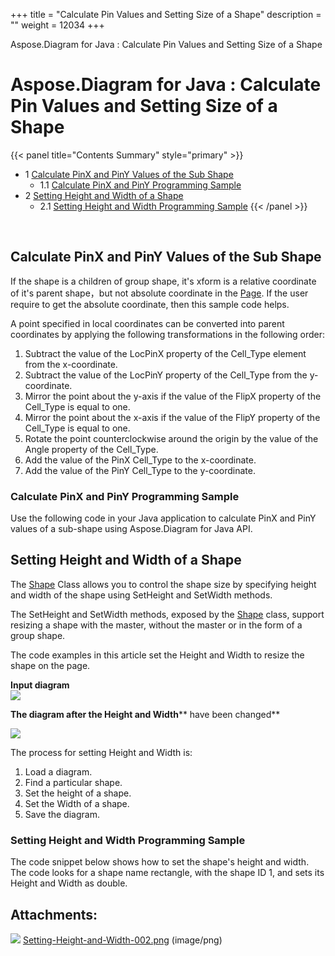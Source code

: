 +++
title = "Calculate Pin Values and Setting Size of a Shape" 
description = "" 
weight = 12034 
+++

Aspose.Diagram for Java : Calculate Pin Values and Setting Size of a Shape  

# Aspose.Diagram for Java : Calculate Pin Values and Setting Size of a Shape


{{< panel title="Contents Summary" style="primary" >}}
*   1 [Calculate PinX and PinY Values of the Sub Shape](#CalculatePinValuesandSettingSizeofaShape-CalculatePinXandPinYValuesoftheSubShape)
    *   1.1 [Calculate PinX and PinY Programming Sample](#CalculatePinValuesandSettingSizeofaShape-CalculatePinXandPinYProgrammingSample)
*   2 [Setting Height and Width of a Shape](#CalculatePinValuesandSettingSizeofaShape-SettingHeightandWidthofaShape)
    *   2.1 [Setting Height and Width Programming Sample](#CalculatePinValuesandSettingSizeofaShape-SettingHeightandWidthProgrammingSample)
{{< /panel >}}
 

 

## Calculate PinX and PinY Values of the Sub Shape

If the shape is a children of group shape, it's xform is a relative coordinate of it's parent shape，but not absolute coordinate in the [Page](http://www.aspose.com/api/java/diagram/com.aspose.diagram/classes/page). If the user require to get the absolute coordinate, then this sample code helps.

A point specified in local coordinates can be converted into parent coordinates by applying the following transformations in the following order:

1.  Subtract the value of the LocPinX property of the Cell\_Type element from the x-coordinate.
2.  Subtract the value of the LocPinY property of the Cell\_Type from the y-coordinate.
3.  Mirror the point about the y-axis if the value of the FlipX property of the Cell\_Type is equal to one.
4.  Mirror the point about the x-axis if the value of the FlipY property of the Cell\_Type is equal to one.
5.  Rotate the point counterclockwise around the origin by the value of the Angle property of the Cell\_Type.
6.  Add the value of the PinX Cell\_Type to the x-coordinate.
7.  Add the value of the PinY Cell\_Type to the y-coordinate.

### Calculate PinX and PinY Programming Sample

Use the following code in your Java application to calculate PinX and PinY values of a sub-shape using Aspose.Diagram for Java API.

## Setting Height and Width of a Shape

The [Shape](http://www.aspose.com/api/java/diagram/com.aspose.diagram/classes/Shape) Class allows you to control the shape size by specifying height and width of the shape using SetHeight and SetWidth methods.

The SetHeight and SetWidth methods, exposed by the [Shape](http://www.aspose.com/api/java/diagram/com.aspose.diagram/classes/Shape) class, support resizing a shape with the master, without the master or in the form of a group shape.

The code examples in this article set the Height and Width to resize the shape on the page.

**Input diagram**  
![](http://i.imgur.com/cTiNWa7.png)

**The diagram after the Height and Width**** have been changed**

![](https://docs2.aspose.com/diagram/java/attachments/18612228/18809111.png)

The process for setting Height and Width is:

1.  Load a diagram.
2.  Find a particular shape.
3.  Set the height of a shape.
4.  Set the Width of a shape.
5.  Save the diagram.

### Setting Height and Width Programming Sample

The code snippet below shows how to set the shape's height and width. The code looks for a shape name rectangle, with the shape ID 1, and sets its Height and Width as double.

## Attachments:

![](https://docs2.aspose.com/diagram/java/images/icons/bullet_blue.gif) [Setting-Height-and-Width-002.png](https://docs2.aspose.com/diagram/java/attachments/18612228/18809111.png) (image/png)  

